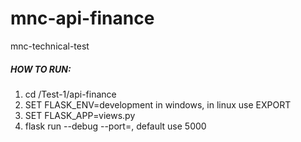 # mnc-api-finance
mnc-technical-test


##### HOW TO RUN:
1. cd /Test-1/api-finance
2. SET FLASK_ENV=development in windows, in linux use EXPORT
3. SET FLASK_APP=views.py
5. flask run --debug --port=<port>, default use 5000